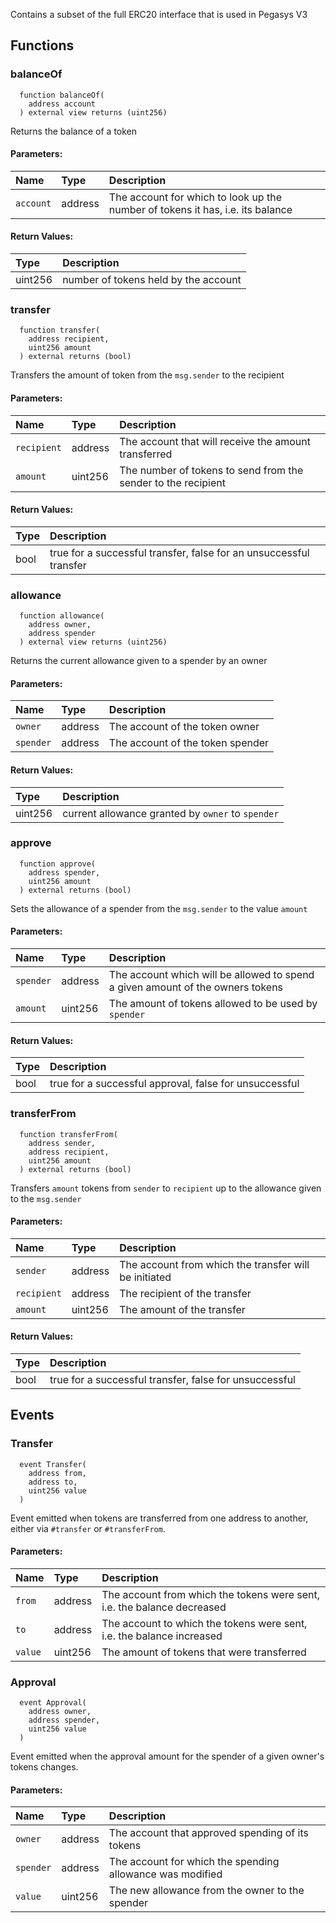 Contains a subset of the full ERC20 interface that is used in Pegasys V3

## Functions

### balanceOf

```solidity
  function balanceOf(
    address account
  ) external view returns (uint256)
```

Returns the balance of a token

#### Parameters:

| Name      | Type    | Description                                                                    |
| :-------- | :------ | :----------------------------------------------------------------------------- |
| `account` | address | The account for which to look up the number of tokens it has, i.e. its balance |

#### Return Values:

| Type    | Description                          |
| :------ | :----------------------------------- |
| uint256 | number of tokens held by the account |

### transfer

```solidity
  function transfer(
    address recipient,
    uint256 amount
  ) external returns (bool)
```

Transfers the amount of token from the `msg.sender` to the recipient

#### Parameters:

| Name        | Type    | Description                                                   |
| :---------- | :------ | :------------------------------------------------------------ |
| `recipient` | address | The account that will receive the amount transferred          |
| `amount`    | uint256 | The number of tokens to send from the sender to the recipient |

#### Return Values:

| Type | Description                                                        |
| :--- | :----------------------------------------------------------------- |
| bool | true for a successful transfer, false for an unsuccessful transfer |

### allowance

```solidity
  function allowance(
    address owner,
    address spender
  ) external view returns (uint256)
```

Returns the current allowance given to a spender by an owner

#### Parameters:

| Name      | Type    | Description                      |
| :-------- | :------ | :------------------------------- |
| `owner`   | address | The account of the token owner   |
| `spender` | address | The account of the token spender |

#### Return Values:

| Type    | Description                                       |
| :------ | :------------------------------------------------ |
| uint256 | current allowance granted by `owner` to `spender` |

### approve

```solidity
  function approve(
    address spender,
    uint256 amount
  ) external returns (bool)
```

Sets the allowance of a spender from the `msg.sender` to the value `amount`

#### Parameters:

| Name      | Type    | Description                                                                    |
| :-------- | :------ | :----------------------------------------------------------------------------- |
| `spender` | address | The account which will be allowed to spend a given amount of the owners tokens |
| `amount`  | uint256 | The amount of tokens allowed to be used by `spender`                           |

#### Return Values:

| Type | Description                                            |
| :--- | :----------------------------------------------------- |
| bool | true for a successful approval, false for unsuccessful |

### transferFrom

```solidity
  function transferFrom(
    address sender,
    address recipient,
    uint256 amount
  ) external returns (bool)
```

Transfers `amount` tokens from `sender` to `recipient` up to the allowance given to the `msg.sender`

#### Parameters:

| Name        | Type    | Description                                           |
| :---------- | :------ | :---------------------------------------------------- |
| `sender`    | address | The account from which the transfer will be initiated |
| `recipient` | address | The recipient of the transfer                         |
| `amount`    | uint256 | The amount of the transfer                            |

#### Return Values:

| Type | Description                                            |
| :--- | :----------------------------------------------------- |
| bool | true for a successful transfer, false for unsuccessful |

## Events

### Transfer

```solidity
  event Transfer(
    address from,
    address to,
    uint256 value
  )
```

Event emitted when tokens are transferred from one address to another, either via `#transfer` or `#transferFrom`.

#### Parameters:

| Name    | Type    | Description                                                             |
| :------ | :------ | :---------------------------------------------------------------------- |
| `from`  | address | The account from which the tokens were sent, i.e. the balance decreased |
| `to`    | address | The account to which the tokens were sent, i.e. the balance increased   |
| `value` | uint256 | The amount of tokens that were transferred                              |

### Approval

```solidity
  event Approval(
    address owner,
    address spender,
    uint256 value
  )
```

Event emitted when the approval amount for the spender of a given owner's tokens changes.

#### Parameters:

| Name      | Type    | Description                                               |
| :-------- | :------ | :-------------------------------------------------------- |
| `owner`   | address | The account that approved spending of its tokens          |
| `spender` | address | The account for which the spending allowance was modified |
| `value`   | uint256 | The new allowance from the owner to the spender           |

